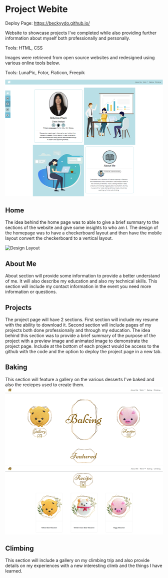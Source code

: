# Project Webite
Deploy Page: https://beckyydo.github.io/

Website to showcase projects I've completed while also providing further information about myself both professionally and personally.

Tools: HTML, CSS

Images were retrieved from open source websites and redesigned using various online tools below.

Tools: LunaPic, Fotor, Flaticon, Freepik

![Home Desktop Layout](images/Repo/Screenshot_1.PNG)

## Home 
The idea behind the home page was to able to give a brief summary to the sections of the website and give some insights to who am I.
The design of the homepage was to have a checkerboard layout and then have the mobile layout convert the checkerboard to a vertical layout.

![Design Layout](images/Design-Layout.)

## About Me
About section will provide some information to provide a better understand of me. It will also describe my education and also my technical skills. This section will
include my contact information in the event you need more information or questions.

## Projects
The project page will have 2 sections. First section will include my resume with the ability to download it. Second section
will include pages of my projects both done professionally and through my education. The idea behind this section was to provide a brief summary
of the purpose of the project with a preview image and animated image to demonstrate the project page. Include at the bottom of each project would be 
access to the github with the code and the option to deploy the project page in a new tab.

## Baking
This section will feature a gallery on the various desserts I've baked and also the reciepes used to create them.
![Baking Home Layout](images/Repo/Screenshot_2.PNG)
![Home Desktop Layout](images/Repo/Screenshot_3.PNG)

## Climbing
This section will include a gallery on my climbing trip and also provide details on my experiences with a new interesting climb and the things I have learned.
